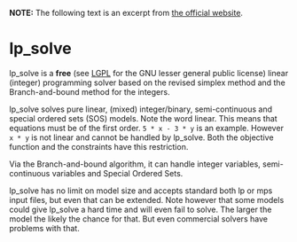 **NOTE:** The following text is an excerpt from [the official website](http://lpsolve.sourceforge.net).

# lp_solve
lp_solve is a **free** (see [LGPL](https://www.gnu.org/licenses/old-licenses/lgpl-2.1.txt) for the GNU lesser general public license) linear (integer) programming solver based on the revised simplex method and the Branch-and-bound method for the integers.

lp_solve solves pure linear, (mixed) integer/binary, semi-continuous and special ordered sets (SOS) models. Note the word linear. This means that equations must be of the first order. `5 * x - 3 * y` is an example. However `x * y` is not linear and cannot be handled by lp_solve. Both the objective function and the constraints have this restriction.

Via the Branch-and-bound algorithm, it can handle integer variables, semi-continuous variables and Special Ordered Sets.

lp_solve has no limit on model size and accepts standard both lp or mps input files, but even that can be extended. Note however that some models could give lp_solve a hard time and will even fail to solve. The larger the model the likely the chance for that. But even commercial solvers have problems with that.
